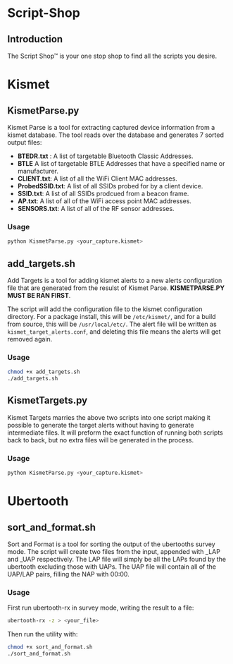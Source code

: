 # Script-Shop

## Introduction
The Script Shop™ is your one stop shop to find all the scripts you desire.

# Kismet

## KismetParse.py

Kismet Parse is a tool for extracting captured device information from a kismet database. The tool reads over the database and generates 7 sorted output files:

- **BTEDR.txt** : A list of targetable Bluetooth Classic Addresses.
- **BTLE** A list of targetable BTLE Addresses that have a specified name or manufacturer.
- **CLIENT.txt**: A list of all the WiFi Client MAC addresses.
- **ProbedSSID.txt**: A list of all SSIDs probed for by a client device.
- **SSID.txt**: A list of all SSIDs prodcued from a beacon frame.
- **AP.txt**: A list of all of the WiFi access point MAC addresses.
- **SENSORS.txt**: A list of all of the RF sensor addresses.

### Usage
```bash
python KismetParse.py <your_capture.kismet>
```

## add_targets.sh

Add Targets is a tool for adding kismet alerts to a new alerts configuration file that are generated from the resulst of Kismet Parse. **KISMETPARSE.PY MUST BE RAN FIRST**. 

The script will add the configuration file to the kismet configuration directory. For a package install, this will be `/etc/kismet/`, and for a build from source, this will be `/usr/local/etc/`. The alert file will be written as `kismet_target_alerts.conf`, and deleting this file means the alerts will get removed again.


### Usage
```bash
chmod +x add_targets.sh
./add_targets.sh
```

## KismetTargets.py

Kismet Targets marries the above two scripts into one script making it possible to generate the target alerts without having to generate intermediate files. It will preform the exact function of running both scripts back to back, but no extra files will be generated in the process.


### Usage
```bash
python KismetParse.py <your_capture.kismet>
```

# Ubertooth

## sort_and_format.sh

Sort and Format is a tool for sorting the output of the ubertooths survey mode. The script will create two files from the input, appended with _LAP and _UAP respectively. The LAP file will simply be all the LAPs found by the ubertooth excluding those with UAPs. The UAP file will contain all of the UAP/LAP pairs, filling the NAP with 00:00.


### Usage
First run ubertooth-rx in survey mode, writing the result to a file:
```bash
ubertooth-rx -z > <your_file>
```
Then run the utility with:
```bash
chmod +x sort_and_format.sh
./sort_and_format.sh
```
